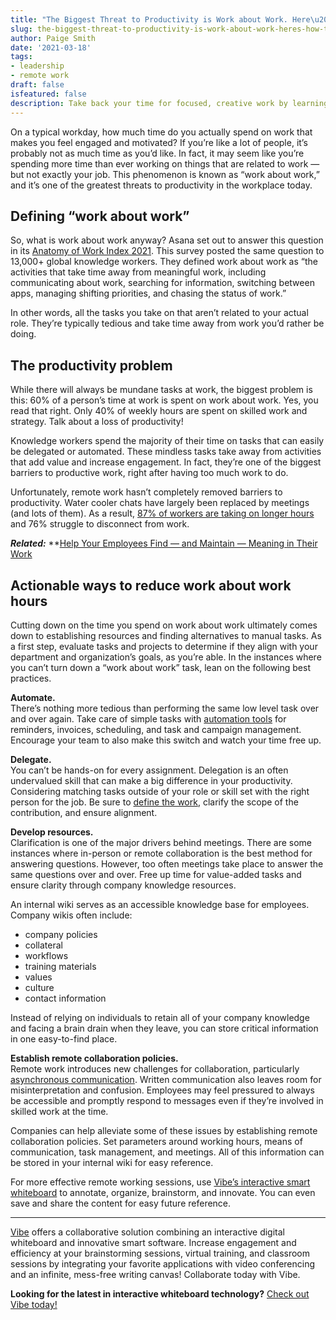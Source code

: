 ```yaml
---
title: "The Biggest Threat to Productivity is Work about Work. Here\u2019s How to Fix It"
slug: the-biggest-threat-to-productivity-is-work-about-work-heres-how-to-fix-it
author: Paige Smith
date: '2021-03-18'
tags:
- leadership
- remote work
draft: false
isfeatured: false
description: Take back your time for focused, creative work by learning to manage work about work.
---
```


On a typical workday, how much time do you actually spend on work that makes you feel engaged and motivated? If you’re like a lot of people, it’s probably not as much time as you’d like. In fact, it may seem like you’re spending more time than ever working on things that are related to work — but not exactly your job. This phenomenon is known as “work about work,” and it’s one of the greatest threats to productivity in the workplace today.

## Defining “work about work”

So, what is work about work anyway? Asana set out to answer this question in its [Anatomy of Work Index 2021](https://asana.com/resources/anatomy-of-work). This survey posted the same question to 13,000+ global knowledge workers. They defined work about work as “the activities that take time away from meaningful work, including communicating about work, searching for information, switching between apps, managing shifting priorities, and chasing the status of work.”

In other words, all the tasks you take on that aren’t related to your actual role. They’re typically tedious and take time away from work you’d rather be doing.

## The productivity problem

While there will always be mundane tasks at work, the biggest problem is this: 60% of a person’s time at work is spent on work about work. Yes, you read that right. Only 40% of weekly hours are spent on skilled work and strategy. Talk about a loss of productivity!

Knowledge workers spend the majority of their time on tasks that can easily be delegated or automated. These mindless tasks take away from activities that add value and increase engagement. In fact, they’re one of the biggest barriers to productive work, right after having too much work to do.

Unfortunately, remote work hasn’t completely removed barriers to productivity. Water cooler chats have largely been replaced by meetings (and lots of them). As a result, [87% of workers are taking on longer hours](https://blog.asana.com/2021/01/anatomy-of-work-index/#close) and 76% struggle to disconnect from work.

***Related:*** **[Help Your Employees Find — and Maintain — Meaning in Their Work](https://vibe.us/blog/help-your-employees-find-and-maintain-meaning-in-their-work/)

## Actionable ways to reduce work about work hours

Cutting down on the time you spend on work about work ultimately comes down to establishing resources and finding alternatives to manual tasks. As a first step, evaluate tasks and projects to determine if they align with your department and organization’s goals, as you’re able. In the instances where you can’t turn down a “work about work” task, lean on the following best practices.

**Automate.**  
There’s nothing more tedious than performing the same low level task over and over again. Take care of simple tasks with [automation tools](https://vibe.us/blog/work-from-home-and-love-it-with-these-must-have-tools/) for reminders, invoices, scheduling, and task and campaign management. Encourage your team to also make this switch and watch your time free up.

**Delegate.**  
You can’t be hands-on for every assignment. Delegation is an often undervalued skill that can make a big difference in your productivity. Considering matching tasks outside of your role or skill set with the right person for the job. Be sure to [define the work](https://hbr.org/2017/10/to-be-a-great-leader-you-have-to-learn-how-to-delegate-well), clarify the scope of the contribution, and ensure alignment.

**Develop resources.**  
Clarification is one of the major drivers behind meetings. There are some instances where in-person or remote collaboration is the best method for answering questions. However, too often meetings take place to answer the same questions over and over. Free up time for value-added tasks and ensure clarity through company knowledge resources.

An internal wiki serves as an accessible knowledge base for employees. Company wikis often include:

- company policies
- collateral
- workflows
- training materials
- values
- culture
- contact information

Instead of relying on individuals to retain all of your company knowledge and facing a brain drain when they leave, you can store critical information in one easy-to-find place.

**Establish remote collaboration policies.**  
Remote work introduces new challenges for collaboration, particularly [asynchronous communication](https://vibe.us/blog/easy-methods-for-better-asynchronous-communication/). Written communication also leaves room for misinterpretation and confusion. Employees may feel pressured to always be accessible and promptly respond to messages even if they’re involved in skilled work at the time.

Companies can help alleviate some of these issues by establishing remote collaboration policies. Set parameters around working hours, means of communication, task management, and meetings. All of this information can be stored in your internal wiki for easy reference.

For more effective remote working sessions, use [Vibe’s interactive smart whiteboard](https://vibe.us/) to annotate, organize, brainstorm, and innovate. You can even save and share the content for easy future reference. 



---

[Vibe](https://vibe.us/) offers a collaborative solution combining an interactive digital whiteboard and innovative smart software. Increase engagement and efficiency at your brainstorming sessions, virtual training, and classroom sessions by integrating your favorite applications with video conferencing and an infinite, mess-free writing canvas! Collaborate today with Vibe.

**Looking for the latest in interactive whiteboard technology?** [Check out Vibe today!](https://vibe.us/order/)
